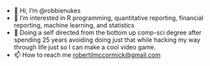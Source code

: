- 👋 Hi, I’m @robbienukes
- 👀 I’m interested in R programming, quantitative reporting, financial reporting, machine learning, and statistics
- 🌱 Doing a self directed from the bottom up comp-sci degree after spending 25 years avoiding doing just that while hacking my way through life just so I can make a cool video game.
- 📫 How to reach me robertjlmccormick@gmail.com

<!---
robbienukes/robbienukes is a ✨ special ✨ repository because its `README.md` (this file) appears on your GitHub profile.
You can click the Preview link to take a look at your changes.
--->
